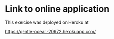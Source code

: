 # Link to online application

This exercise was deployed on Heroku at

https://gentle-ocean-20972.herokuapp.com/